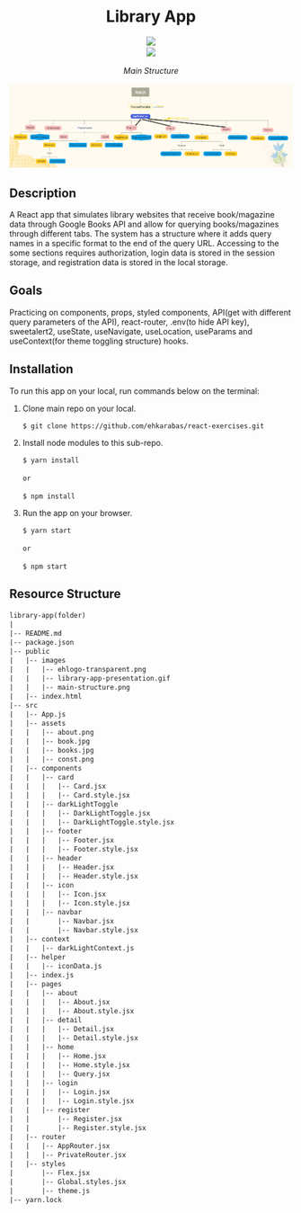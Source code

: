 <div align=center>
	<h1>Library App</h1>
</div>

<div align="center">
	<a href="https://library-app-ehkarabas.netlify.app/">
		<img src="https://img.shields.io/badge/live-%23.svg?&style=for-the-badge&logo=www&logoColor=white%22&color=black">
	</a>
	<br>
	<img src="./public/images/library-app-presentation.gif"/>
	<p><i>Main Structure</i></p>
	<img src="./public/images/main-structure.png"/>
</div>

## Description

A React app that simulates library websites that receive book/magazine data through Google Books API and allow for querying books/magazines through different tabs. The system has a structure where it adds query names in a specific format to the end of the query URL. Accessing to the some sections requires authorization, login data is stored in the session storage, and registration data is stored in the local storage.

## Goals

Practicing on components, props, styled components, API(get with different query parameters of the API), react-router, .env(to hide API key), sweetalert2, useState, useNavigate, useLocation, useParams and useContext(for theme toggling structure) hooks.

## Installation

To run this app on your local, run commands below on the terminal:

1. Clone main repo on your local.
    ```shell
    $ git clone https://github.com/ehkarabas/react-exercises.git
    ```

2. Install node modules to this sub-repo.
    ```shell
    $ yarn install
    
    or

    $ npm install
    ```

3. Run the app on your browser.
    ```shell
    $ yarn start
    
    or

    $ npm start
    ```

## Resource Structure 

```
library-app(folder)
|
|-- README.md
|-- package.json
|-- public
|   |-- images
|   |   |-- ehlogo-transparent.png
|   |   |-- library-app-presentation.gif
|   |   |-- main-structure.png
|   |-- index.html
|-- src
|   |-- App.js
|   |-- assets
|   |   |-- about.png
|   |   |-- book.jpg
|   |   |-- books.jpg
|   |   |-- const.png
|   |-- components
|   |   |-- card
|   |   |   |-- Card.jsx
|   |   |   |-- Card.style.jsx
|   |   |-- darkLightToggle
|   |   |   |-- DarkLightToggle.jsx
|   |   |   |-- DarkLightToggle.style.jsx
|   |   |-- footer
|   |   |   |-- Footer.jsx
|   |   |   |-- Footer.style.jsx
|   |   |-- header
|   |   |   |-- Header.jsx
|   |   |   |-- Header.style.jsx
|   |   |-- icon
|   |   |   |-- Icon.jsx
|   |   |   |-- Icon.style.jsx
|   |   |-- navbar
|   |       |-- Navbar.jsx
|   |       |-- Navbar.style.jsx
|   |-- context
|   |   |-- darkLightContext.js
|   |-- helper
|   |   |-- iconData.js
|   |-- index.js
|   |-- pages
|   |   |-- about
|   |   |   |-- About.jsx
|   |   |   |-- About.style.jsx
|   |   |-- detail
|   |   |   |-- Detail.jsx
|   |   |   |-- Detail.style.jsx
|   |   |-- home
|   |   |   |-- Home.jsx
|   |   |   |-- Home.style.jsx
|   |   |   |-- Query.jsx
|   |   |-- login
|   |   |   |-- Login.jsx
|   |   |   |-- Login.style.jsx
|   |   |-- register
|   |       |-- Register.jsx
|   |       |-- Register.style.jsx
|   |-- router
|   |   |-- AppRouter.jsx
|   |   |-- PrivateRouter.jsx
|   |-- styles
|       |-- Flex.jsx
|       |-- Global.styles.jsx
|       |-- theme.js
|-- yarn.lock
```